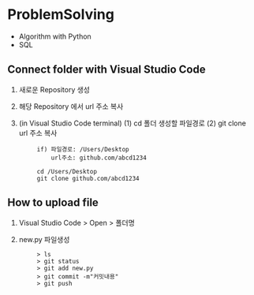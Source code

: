 # ProblemSolving
* Algorithm with Python
* SQL

## Connect folder with Visual Studio Code
1. 새로운 Repository 생성
2. 해당 Repository 에서 url 주소 복사
3. (in Visual Studio Code terminal)
            (1) cd 폴더 생성할 파일경로
            (2) git clone url 주소 복사
            
            if) 파일경로: /Users/Desktop
                url주소: github.com/abcd1234
            
            cd /Users/Desktop
            git clone github.com/abcd1234
            
## How to upload file
1. Visual Studio Code > Open > 폴더명
2. new.py 파일생성

            > ls
            > git status
            > git add new.py
            > git commit -m"커밋내용"
            > git push
        
